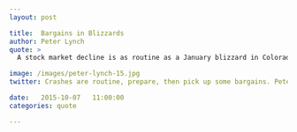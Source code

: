 ```yaml
---
layout: post

title:  Bargains in Blizzards
author: Peter Lynch
quote: >
  A stock market decline is as routine as a January blizzard in Colorado. If you're prepared, it can't hurt you. A decline is a great opportunity to pick up the bargains left behind by investors who are fleeing the storm in panic.

image: /images/peter-lynch-15.jpg
twitter: Crashes are routine, prepare, then pick up some bargains. Peter Lynch http://quotes.stockflare.com/

date:   2015-10-07	 11:00:00
categories: quote

---
```


